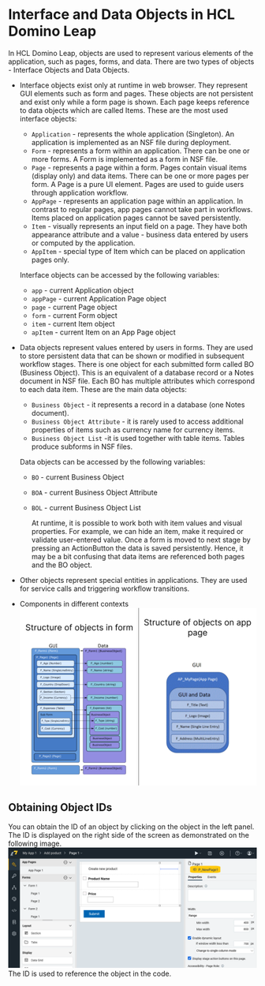 # Interface and Data Objects in HCL Domino Leap

In HCL Domino Leap, objects are used to represent various elements of the application, such as pages, forms, and data.
There are two types of objects - Interface Objects and Data Objects.

- Interface objects exist only at runtime in web browser. They represent GUI elements such as form and pages. These
  objects are not
  persistent and exist only while a form page is shown. Each page keeps reference to data objects which are called
  Items. These are the most used interface objects:
    - `Application` - represents the whole application (Singleton). An application is implemented as an NSF file during
      deployment.
    - `Form` - represents a form within an application. There can be one or more forms. A Form is implemented as a form
      in
      NSF file.
    - `Page` - represents a page within a form. Pages contain visual items (display only) and data items. There can be
      one
      or more pages per form. A Page is a pure UI element. Pages are used to guide users through application workflow.
    - `AppPage` - represents an application page within an application. In contrast to regular pages, app pages cannot
      take part in workflows. Items placed on application pages cannot be saved persistently.
    - `Item` - visually represents an input field on a page. They have both appearance attribute and a value - business
      data entered by users or computed by the
      application.
    - `AppItem` - special type of Item which can be placed on application pages only.

  Interface objects can be accessed by the following variables:
    - `app` - current Application object
    - `appPage` - current Application Page object
    - `page` - current Page object
    - `form` - current Form object
    - `item` - current Item object
    - `apItem` - current Item on an App Page object


- Data objects represent values entered by users in forms. They are used to store persistent data that can be shown or
  modified in subsequent workflow stages. There is one object for each submitted form called BO (Business Object). This
  is an equivalent of a database record or a Notes document in NSF file. Each BO has multiple attributes which
  correspond to each data item. These are the main data objects:
    - `Business Object` - it represents a record in a database (one Notes document).
    - `Business Object Attribute` - it is rarely used to access additional properties of items such as
      currency name for currency items.
    - `Business Object List` -it is used together with table items. Tables produce subforms in NSF files.

  Data objects can be accessed by the following variables:
    - `BO` - current Business Object
    - `BOA` - current Business Object Attribute
    - `BOL` - current Business Object List

      At runtime, it is possible to work both with item values and visual properties. For example, we can hide an item,
      make
      it required or validate user-entered value. Once a form is moved to next stage by pressing an ActionButton the
      data is
      saved persistently. Hence, it may be a bit confusing that data items are referenced both pages and the BO object.

- Other objects represent special entities in applications. They are used for service calls and triggering workflow
  transitions.

[//]: # (todo udělat stejný seznam věcí)

- Components in different contexts
  ![](./Slide%204_3%20-%204.png)

## Obtaining Object IDs

You can obtain the ID of an object by clicking on the object in the left panel. The ID is displayed on the right side of
the screen as demonstrated on the following image. 
![](./id.png)
The ID is used to reference the object in the code. 






